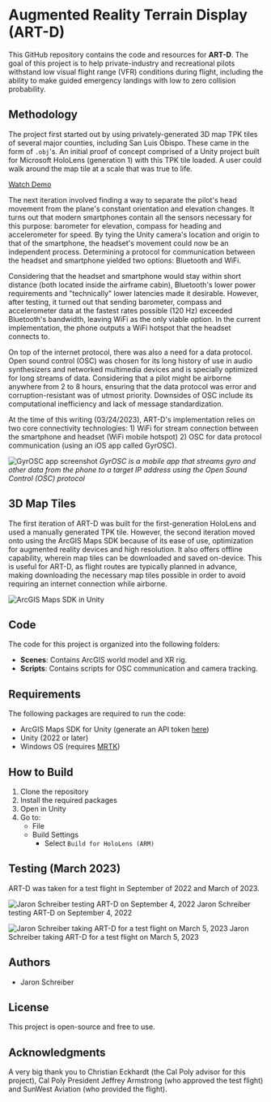 
# Augmented Reality Terrain Display (ART-D)

This GitHub repository contains the code and resources for  **ART-D**. The goal of this project is to help private-industry and recreational pilots withstand low visual flight range (VFR) conditions during flight, including the ability to make guided emergency landings with low to zero collision probability.

## Methodology

The project first started out by using privately-generated 3D map TPK tiles of several major counties, including San Luis Obispo. These came in the form of `.obj`'s. An initial proof of concept comprised of a Unity project  built for Microsoft HoloLens (generation 1) with this TPK tile loaded. A user could walk around the map tile at a scale that was true to life.

[Watch Demo](https://youtu.be/DftBt-RP7Qc)

The next iteration involved finding a way to separate the pilot's head movement from the plane's constant orientation and elevation changes. It turns out that modern smartphones contain all the sensors necessary for this purpose: barometer for elevation, compass for heading and accelerometer for speed. By tying the Unity camera's location and origin to that of the smartphone, the headset's movement could now be an independent process. Determining a protocol for communication between the headset and smartphone yielded two options: Bluetooth and WiFi.

Considering that the headset and smartphone would stay within short distance (both located inside the airframe cabin), Bluetooth's lower power requirements and "technically" lower latencies made it desirable. However, after testing, it turned out that sending barometer, compass and accelerometer data at the fastest rates possible (120 Hz) exceeded Bluetooth's bandwidth, leaving WiFi as the only viable option. In the current implementation, the phone outputs a WiFi hotspot that the headset connects to.

On top of the internet protocol, there was also a need for a data protocol. Open sound control (OSC) was chosen for its long history of use in audio synthesizers and networked multimedia devices and is specially optimized for long streams of data. Considering that a pilot might be airborne anywhere from 2 to 8 hours, ensuring that the data protocol was error and corruption-resistant was of utmost priority. Downsides of OSC include its computational inefficiency and lack of message standardization.

At the time of this writing (03/24/2023), ART-D's implementation relies on two core connectivity technologies: 1) WiFi for stream connection between the smartphone and headset (WiFi mobile hotspot) 2) OSC for data protocol communication (using an iOS app called GyrOSC).

![GyrOSC app screenshot](https://www.bitshapesoftware.com/instruments/gyrosc/data/gyrosc-screenshots-2.5.png)
*GyrOSC is a mobile app that streams gyro and other data from the phone to a target IP address using the Open Sound Control (OSC) protocol*

## 3D Map Tiles

The first iteration of ART-D was built for the first-generation HoloLens and used a manually generated TPK tile. However, the second iteration moved onto using the ArcGIS Maps SDK because of its ease of use, optimization for augmented reality devices and high resolution. It also offers offline capability, wherein map tiles can be downloaded and saved on-device. This is useful for ART-D, as flight routes are typically planned in advance, making downloading the necessary map tiles possible in order to avoid requiring an internet connection while airborne.

![ArcGIS Maps SDK in Unity](https://www.esri.com/arcgis-blog/wp-content/uploads/2020/10/Unreal_NY_005-scaled.jpg)

## Code

The code for this project is organized into the following folders:

-   **Scenes**: Contains ArcGIS world model and XR rig.
-   **Scripts**: Contains scripts for OSC communication and camera tracking.

## Requirements

The following packages are required to run the code:

-   ArcGIS Maps SDK for Unity (generate an API token [here](https://developers.arcgis.com/dashboard/))
- Unity (2022 or later)
- Windows OS (requires [MRTK](https://github.com/microsoft/MixedRealityToolkit-Unity))

## How to Build

1.  Clone the repository
2.  Install the required packages
3.  Open in Unity
4.  Go to:
    -  File
    - Build Settings
	    - Select `Build for HoloLens (ARM)`

## Testing (March 2023)

ART-D was taken for a test flight in September of 2022 and March of 2023.

![Jaron Schreiber testing ART-D on September 4, 2022](https://user-images.githubusercontent.com/22374768/228322867-42cb7cfe-ab74-424e-a018-81dae24a1b99.png)
Jaron Schreiber testing ART-D on September 4, 2022

![Jaron Schreiber taking ART-D for a test flight on March 5, 2023](https://user-images.githubusercontent.com/22374768/228322301-6931f255-e3a5-4144-bf84-be7192cab14b.png)
Jaron Schreiber taking ART-D for a test flight on March 5, 2023

## Authors

- Jaron Schreiber

## License

This project is open-source and free to use.

## Acknowledgments

A very big thank you to Christian Eckhardt (the Cal Poly advisor for this project), Cal Poly President Jeffrey Armstrong (who approved the test flight) and SunWest Aviation (who provided the flight).